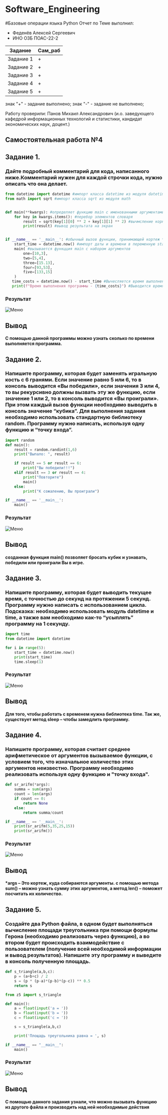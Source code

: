 # Software_Engineering
#Базовые операции языка Python
Отчет по Теме выполнил:
- Феденёв Алексей Сергеевич
- ИНО ОЗБ ПОАС-22-2

| Задание | Сам_раб |
| ------ | ------ |
| Задание 1 | + |
| Задание 2 | + | 
| Задание 3 | + |
| Задание 4 | + |
| Задание 5 | + |

знак "+" - задание выполнено; знак "-" - задание не выполнено;

Работу проверили: Панов Михаил Александрович
(и.о. заведующего кафедрой информационных технологий и статистики,
кандидат экономических наук, доцент.)

## Самостоятельная работа №4
## Задание 1.
### Дайте подробный комментарий для кода, написанного ниже.Комментарий нужен для каждой строчки кода, нужно описать что она делает.

```python
from datetime import datetime #импорт класса datetime из модуля datetime
from math import sqrt #импорт класса sqrt из модуля math


def main(**kwargs): #определяет функцию main c именованными аргументами **kwargs (словарь)
    for key in kwargs.items(): #перебор элементов словаря
        result = sqrt(key[1][0] ** 2 + key[1][1] ** 2) #вычмсление корня из суммы квадратов элементов
        print(result) #вывод результата на экран


if __name__ == '__main__': #обычный вызов функции, принимающей кортеж **kwargs, как параметр
    start_time = datetime.now() #импорт даты и времени в переменную start_time
    main( #вызывается функцция main с набором аргументов
        one=[10,3],
        two=[5,4],
        three=[15.13],
        four=[93,53],
        five=[133,15]
    )
   time_costs = datetime.now() - start_time #Вычесляется время выполнение программы
   print(f"Время выполнения программы - {time_costs}") #Выводится время выполнения программы
```
### Результат
![Меню](https://github.com/AlekseyFedenev/Software_Engineering/blob/Tema4/pic/tema41.png)
## Вывод
#### С помощью данной программы можно узнать сколько по времени выполняется программа.


## Задание 2.
###  Напишите программу, которая будет заменять игральную кость с 6 гранями. Если значение равно 5 или 6, то в консоль выводится «Вы победили», если значения 3 или 4, то вы рекурсивно должны вызвать эту же функцию, если значение 1 или 2, то в консоль выводится «Вы проиграли». При этом каждый вызов функции необходимо выводить в консоль значение “кубика”. Для выполнения задания необходимо использовать стандартную библиотеку random. Программу нужно написать, используя одну функцию и “точку входа”.

```python
import random
def main():
    result = random.randint(1,6)
    print("Выпало: ", result)

    if result == 5 or result == 6:
        print("Вы победили!!!")
    elif result == 3 or result == 4:
        print("Повторите")
        main()
    else:
        print("К сожалению, Вы проиграли")

if __name__ == '__main__':
    main()
```
### Результат
![Меню](https://github.com/AlekseyFedenev/Software_Engineering/blob/Tema4/pic/tema42.png)
## Вывод
#### созданная функция main() позволяет бросать кубик и узнавать, победили или проиграли Вы в игре.


## Задание 3.
###  Напишите программу, которая будет выводить текущее время, с точностью до секунд на протяжении 5 секунд. Программу нужно написать с использованием цикла. Подсказка: необходимо использовать модуль datetime и time, а также вам необходимо как-то “усыплять” программу на 1 секунду.

```python
import time
from datetime import datetime

for i in range(5):
    start_time = datetime.now()
    print(start_time)
    time.sleep(1)
```
### Результат
![Меню](https://github.com/AlekseyFedenev/Software_Engineering/blob/Tema4/pic/tema43.png)
## Вывод
#### Для того, чтобы работать с временем нужна библиотека time. Так же, существует метод sleep – чтобы замедлить программу.

## Задание 4.
###  Напишите программу, которая считает среднее арифметическое от аргументов вызываемое функции, с условием того, что изначальное количество этих аргументов неизвестно. Программу необходимо реализовать используя одну функцию и "точку входа".

```python
def sr_arifm(*args):
    summa = sum(args)
    count = len(args)
    if count == 0:
        return None
    else:
        return summa/count

if __name__ == '__main__':
    print(sr_arifm(5,35,25,15))
    print(sr_arifm())
```
### Результат
![Меню](https://github.com/AlekseyFedenev/Software_Engineering/blob/Tema4/pic/tema44.png)
## Вывод
#### *args – Это кортеж, куда собираются аргументы. с помощью метода sum() – можно узнать сумму этих аргументов, а метод len() – поможет посчитать их количество.

## Задание 5.
###  Создайте два Python файла, в одном будет выполняться вычисление площади треугольника при помощи формулы Герона (необходимо реализовать через функцию), а во втором будет происходить взаимодействие с пользователем (получение всей необходимой информации и вывод результатов). Напишите эту программу и выведите в консоль полученную площадь.

```python
def s_triangle(a,b,c):
    p = (a+b+c) / 2
    s = (p * (p-a)*(p-b)*(p-c)) ** 0.5
    return s
```
```python
from z5 import s_triangle

def main():
    a = float(input('a = '))
    b = float(input('b = '))
    c = float(input('c = '))

    s = s_triangle(a,b,c)

    print('Площадь треугольника равна = ', s)

if __name__ == "__main__":
    main()
```
### Результат
![Меню](https://github.com/AlekseyFedenev/Software_Engineering/blob/Tema4/pic/tema45.png)
## Вывод
#### C помощью данного задания узнали, что можно вызывать функцию из другого файла и производить над ней необходимые действия
